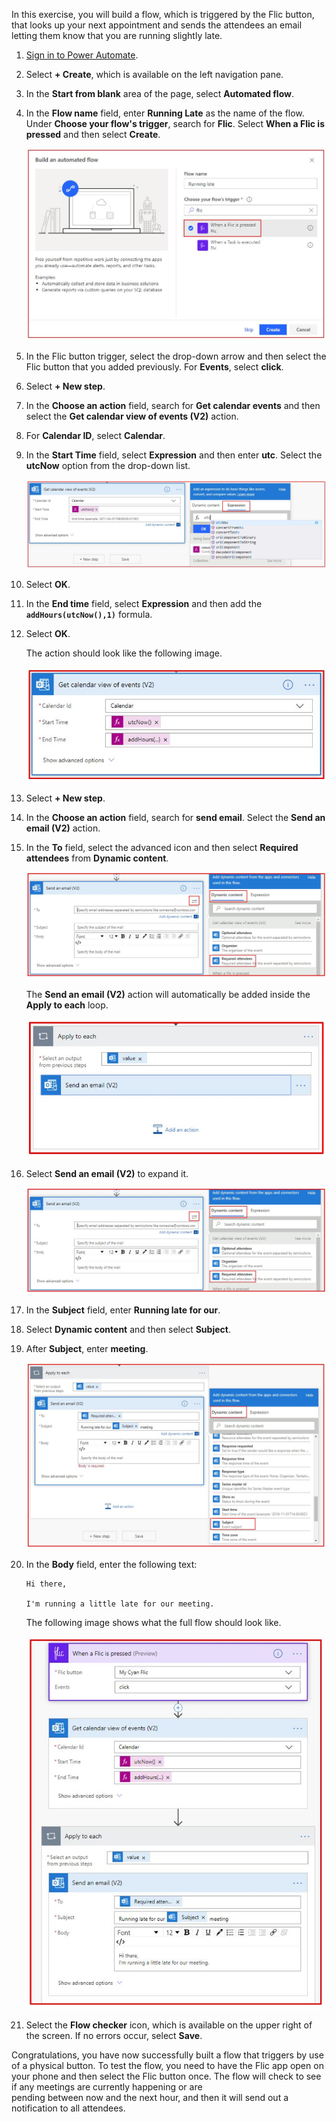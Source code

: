 In this exercise, you will build a flow, which is triggered by the Flic button, that looks up your next
appointment and sends the attendees an email letting them know that you are running slightly late.

1.  [Sign in to Power Automate](https://flow.microsoft.com/?azure-portal=true).

1.  Select **+ Create**, which is available on the left navigation pane.

1.  In the **Start from blank** area of the page, select **Automated flow**.

1.  In the **Flow name** field, enter **Running Late** as the name of the flow. Under **Choose your flow's trigger**, search for **Flic**. Select **When a Flic is pressed** and then select **Create**.

	![Running late Flic trigger](../media/running-late-flic-trigger.jpg)

1.  In the Flic button trigger, select the drop-down arrow and then select the Flic button that you added previously. For **Events**, select **click**.

1.  Select **+ New step**.

1.  In the **Choose an action** field, search for **Get calendar events** and then select the **Get calendar view of events (V2)** action.

1.  For **Calendar ID**, select **Calendar**.

1.  In the **Start Time** field, select **Expression** and then enter **utc**. Select the **utcNow** option from the drop-down list.

    ![Add utcNow](../media/add-utcnow.jpg)

1. Select **OK**.

1. In the **End time** field, select **Expression** and then add the **```addHours(utcNow(),1)```** formula.

1. Select **OK**.

	The action should look like the following image.

    ![Get calendar view events](../media/get-calendar-view-events.jpg)

1. Select **+ New step**.

1. In the **Choose an action** field, search for **send email**. Select the **Send an email (V2)** action.

1. In the **To** field, select the advanced icon and then select **Required attendees** from **Dynamic content**.

    ![send email sent field](../media/send-email-sent-field.jpg)

    The **Send an email (V2)** action will automatically be added inside the **Apply to each** loop.

    ![apply each loop](../media/apply-each-loop.jpg)

1. Select **Send an email (V2)** to expand it.

    ![send email sent field](../media/send-email-sent-field.jpg)

1. In the **Subject** field, enter **Running late for our**.

1. Select **Dynamic content** and then select **Subject**.

1. After **Subject**, enter **meeting**.

    ![send email subject](../media/send-email-subject.jpg)

1. In the **Body** field, enter the following text:
    ```
	Hi there,

    I'm running a little late for our meeting.
	```

	The following image shows what the full flow should look like.

    ![full running late flow](../media/full-running-late-flow.jpg)

1. Select the **Flow checker** icon, which is available on the upper right of the screen. 
   If no errors occur, select **Save**.

Congratulations, you have now successfully built a flow that triggers by use of a physical button. 
To test the flow, you need to have the Flic app open on your phone and then select the Flic 
button once. The flow will check to see if any meetings are currently happening or are  
pending between now and the next hour, and then it will send out a notification to all attendees.
